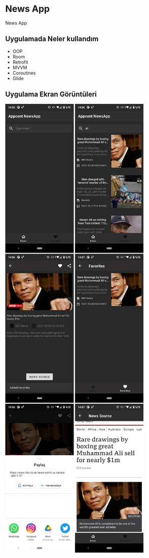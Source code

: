# News App
News App

## Uygulamada Neler kullandım
- OOP
- Room
- Retrofit
- MVVM
- Coroutines
- Glide
## Uygulama Ekran Görüntüleri
![image](https://github.com/eryigithan16/newsApp/blob/main/app/src/main/res/screenshots/ekran1.png)
![image](https://github.com/eryigithan16/newsApp/blob/main/app/src/main/res/screenshots/ekran-newslist.png)
![image](https://github.com/eryigithan16/newsApp/blob/main/app/src/main/res/screenshots/ekran-detail.png)
![image](https://github.com/eryigithan16/newsApp/blob/main/app/src/main/res/screenshots/ekran-favorites.png)
![image](https://github.com/eryigithan16/newsApp/blob/main/app/src/main/res/screenshots/ekran_share.jpg)
![image](https://github.com/eryigithan16/newsApp/blob/main/app/src/main/res/screenshots/ekran-source.png)

